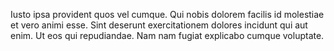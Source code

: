 Iusto ipsa provident quos vel cumque.
Qui nobis dolorem facilis id molestiae et vero animi esse.
Sint deserunt exercitationem dolores incidunt qui aut enim.
Ut eos qui repudiandae.
Nam nam fugiat explicabo cumque voluptate.